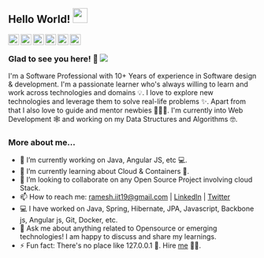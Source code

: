 ## Hello World! <img src="https://gist.githubusercontent.com/rameshjothimani/9bf029d44f8cc000b90a4dca999e516e/raw/e25f7be33383a41aebb42f248af021bfcbb2e770/Hi.gif" width="30px"></h2>

<a href="https://twitter.com/RameshJothimani" target="_blank">
  <img align="left" alt="Ramesh Jothimani's Twitter" width="22px" src="https://cdn.jsdelivr.net/npm/simple-icons@v3/icons/twitter.svg" />
</a>
<a href="https://www.linkedin.com/in/rameshjothimani/" target="_blank">
  <img align="left" alt="Ramesh Jothimani's Linkdein" width="22px" src="https://cdn.jsdelivr.net/npm/simple-icons@v3/icons/linkedin.svg" />
</a>
<a href="https://github.com/rameshjothimani" target="_blank">
  <img align="left" alt="Ramesh Jothimani's Github" width="22px" src="https://cdn.jsdelivr.net/npm/simple-icons@v3/icons/github.svg" />
</a>
<a href="https://leetcode.com/explorer19/" target="_blank">
  <img align="left" alt="Ramesh Jothimani's Leetcode" width="22px" src="https://cdn.jsdelivr.net/npm/simple-icons@v3/icons/leetcode.svg" />
</a>
<a href="http://www.rameshjothimani.in/" target="_blank">
  <img align="left" alt="Ramesh Jothimani's Blog" width="22px" src="https://cdn.jsdelivr.net/npm/simple-icons@v3/icons/blogger.svg" />
</a>
<a href="https://www.facebook.com/rameshjothimani" target="_blank">
  <img align="left" alt="Ramesh Jothimani's Facebook" width="22px" src="https://cdn.jsdelivr.net/npm/simple-icons@v3/icons/facebook.svg" />
</a>
<br />

### Glad to see you here! 🤩 ![](https://visitor-badge.glitch.me/badge?page_id=rameshjothimani.rameshjothimani)

I'm a Software Professional with 10+ Years of experience in Software design & development. I'm a passionate learner who's always willing to learn and work across technologies and domains 💡. I love to explore new technologies and leverage them to solve real-life problems ✨. Apart from that I also love to guide and mentor newbies 👨🏻‍💻. I'm currently into Web Development 🕸️ and working on my Data Structures and Algorithms 🤓.

### More about me...

- 🔭 I’m currently working on Java, Angular JS,  etc 💻.
- 🌱 I’m currently learning about Cloud & Containers 🚀.
- 👯 I’m looking to collaborate on any Open Source Project involving cloud Stack.
- 📫 How to reach me: ramesh.iit19@gmail.com | [LinkedIn](https://www.linkedin.com/in/rameshjothimani/) | [Twitter](https://twitter.com/RameshJothimani)
- 💻 I have worked on Java, Spring, Hibernate, JPA, Javascript, Backbone js, Angular js, Git, Docker, etc.
- 💬 Ask me about anything related to Opensource or emerging technologies! I am happy to discuss and share my learnings.
- ⚡ Fun fact: There's no place like 127.0.0.1 🤣. Hire [me](mailto:ramesh.iit19@gmail.com?Subject=Hello%20Ramesh) 👨‍💻.

